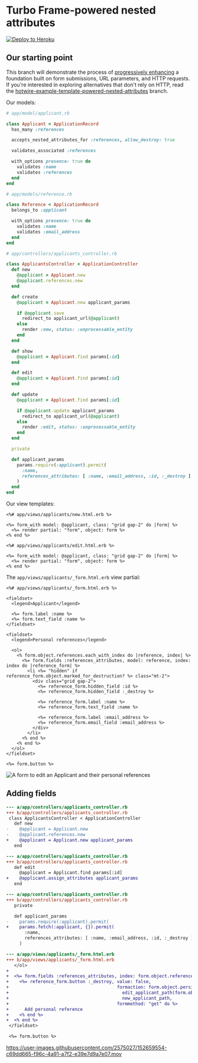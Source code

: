 # Turbo Frame-powered nested attributes

[![Deploy to Heroku](https://www.herokucdn.com/deploy/button.png)][heroku-deploy-app]

[heroku-deploy-app]: https://heroku.com/deploy?template=https://github.com/thoughtbot/hotwire-example-template/tree/hotwire-example-turbo-frame-powered-nested-attributes

## Our starting point

This branch will demonstrate the process of [progressively enhancing][] a
foundation built on form submissions, URL parameters, and HTTP requests. If
you're interested in exploring alternatives that don't rely on HTTP, read the
[hotwire-example-template-powered-nested-attributes][] branch.

[progressively enhancing]: https://developer.mozilla.org/en-US/docs/Glossary/Progressive_Enhancement
[hotwire-example-template-powered-nested-attributes]: https://github.com/thoughtbot/hotwire-example-template/tree/hotwire-example-template-powered-nested-attributes

Our models:

```ruby
# app/model/applicant.rb

class Applicant < ApplicationRecord
  has_many :references

  accepts_nested_attributes_for :references, allow_destroy: true

  validates_associated :references

  with_options presence: true do
    validates :name
    validates :references
  end
end

# app/models/reference.rb

class Reference < ApplicationRecord
  belongs_to :applicant

  with_options presence: true do
    validates :name
    validates :email_address
  end
end
```

```ruby
# app/controllers/applicants_controller.rb

class ApplicantsController < ApplicationController
  def new
    @applicant = Applicant.new
    @applicant.references.new
  end

  def create
    @applicant = Applicant.new applicant_params

    if @applicant.save
      redirect_to applicant_url(@applicant)
    else
      render :new, status: :unprocessable_entity
    end
  end

  def show
    @applicant = Applicant.find params[:id]
  end

  def edit
    @applicant = Applicant.find params[:id]
  end

  def update
    @applicant = Applicant.find params[:id]

    if @applicant.update applicant_params
      redirect_to applicant_url(@applicant)
    else
      render :edit, status: :unprocessable_entity
    end
  end

  private

  def applicant_params
    params.require(:applicant).permit(
      :name,
      references_attributes: [ :name, :email_address, :id, :_destroy ],
    )
  end
end
```

Our view templates:

```erb
<%# app/views/applicants/new.html.erb %>

<%= form_with model: @applicant, class: "grid gap-2" do |form| %>
  <%= render partial: "form", object: form %>
<% end %>

<%# app/views/applicants/edit.html.erb %>

<%= form_with model: @applicant, class: "grid gap-2" do |form| %>
  <%= render partial: "form", object: form %>
<% end %>
```

The `app/views/applicants/_form.html.erb` view partial:

```erb
<%# app/views/applicants/_form.html.erb %>

<fieldset>
  <legend>Applicant</legend>

  <%= form.label :name %>
  <%= form.text_field :name %>
</fieldset>

<fieldset>
  <legend>Personal references</legend>

  <ol>
    <% form.object.references.each_with_index do |reference, index| %>
      <%= form.fields :references_attributes, model: reference, index: index do |reference_form| %>
        <li <%= "hidden" if reference_form.object.marked_for_destruction? %> class="mt-2">
          <div class="grid gap-2">
            <%= reference_form.hidden_field :id %>
            <%= reference_form.hidden_field :_destroy %>

            <%= reference_form.label :name %>
            <%= reference_form.text_field :name %>

            <%= reference_form.label :email_address %>
            <%= reference_form.email_field :email_address %>
          </div>
        </li>
      <% end %>
    <% end %>
  </ol>
</fieldset>

<%= form.button %>
```

<img  src="https://images.thoughtbot.com/blog-vellum-image-uploads/YL51hm7cRtm1Y5kGqJOR_nested-attributes-edit.png"
      alt="A form to edit an Applicant and their personal references">

## Adding fields

```diff
--- a/app/controllers/applicants_controller.rb
+++ b/app/controllers/applicants_controller.rb
 class ApplicantsController < ApplicationController
   def new
-    @applicant = Applicant.new
-    @applicant.references.new
+    @applicant = Applicant.new applicant_params
   end
```

```diff
--- a/app/controllers/applicants_controller.rb
+++ b/app/controllers/applicants_controller.rb
   def edit
     @applicant = Applicant.find params[:id]
+    @applicant.assign_attributes applicant_params
   end
```

```diff
--- a/app/controllers/applicants_controller.rb
+++ b/app/controllers/applicants_controller.rb
   private

   def applicant_params
-    params.require(:applicant).permit(
+    params.fetch(:applicant, {}).permit(
       :name,
       references_attributes: [ :name, :email_address, :id, :_destroy ],
     )
```

```diff
--- a/app/views/applicants/_form.html.erb
+++ b/app/views/applicants/_form.html.erb
   </ol>
+
+  <%= form.fields :references_attributes, index: form.object.references.size do |reference_form| %>
+    <%= reference_form.button :_destroy, value: false,
+                                         formaction: form.object.persisted? ?
+                                           edit_applicant_path(form.object) :
+                                           new_applicant_path,
+                                         formmethod: "get" do %>
+      Add personal reference
+    <% end %>
+  <% end %>
 </fieldset>

 <%= form.button %>
```

https://user-images.githubusercontent.com/2575027/152659554-c69dd665-f96c-4a91-a7f2-e39e7d9a7e07.mov
